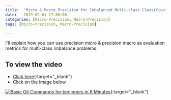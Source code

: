 ```yaml
---
title:  "Micro & Macro Precision for Imbalanced Multi-class Classification"
date:   2019-02-01 17:00:00
categories: [Micro-Precision, Macro-Precision]
tags: [Micro-Precision, Macro-Precision]

---
```


I'll explain how you can use precision micro & precision macro as evaluation metrics for multi-class imbalance problems.


## To view the video
* [Click here](https://youtu.be/DF-rJA-eOUQ){:target="_blank"}
* Click on the image below

[![Basic Git Commands for beginners in 8 Minutes](http://img.youtube.com/vi/DF-rJA-eOUQ/0.jpg)](http://www.youtube.com/watch?v=DF-rJA-eOUQ){:target="_blank"}